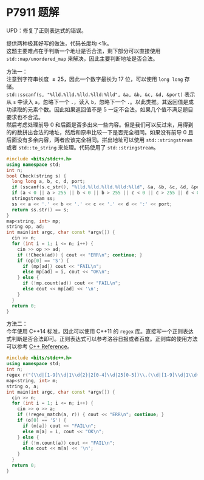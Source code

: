 # P7911 题解

UPD：修复了正则表达式的错误。

提供两种极其好写的做法，代码长度均 <1k。  
这题主要难点在于判断一个地址是否合法，剩下部分可以直接使用 `std::map/unordered_map` 来解决，因此主要判断地址是否合法。

方法一：  
注意到字符串长度 $\le25$，因此一个数字最长为 17 位，可以使用 `long long` 存储。  
`std::sscanf(s, "%lld.%lld.%lld.%lld:%lld", &a, &b, &c, &d, &port)` 表示从 `s` 中读入 `a`，忽略下一个 `.`，读入 `b`，忽略下一个 `.`。以此类推。其返回值是成功读取的元素个数。因此如果返回值不是 $5$ 一定不合法。如果几个值不满足题目要求也不合法。  
然后考虑处理前导 0 和后面是否多出来一些内容。但是我们可以反过来，用得到的的数拼出合法的地址，然后和原串比较一下是否完全相同。如果没有前导 0 且后面没有多余内容，两者应该完全相同。拼出地址可以使用 `std::stringstream` 或者 `std::to_string` 来处理。代码使用了 `std::stringstream`。  
```cpp
#include <bits/stdc++.h>
using namespace std;
int n;
bool Check(string s) {
  long long a, b, c, d, port;
  if (sscanf(s.c_str(), "%lld.%lld.%lld.%lld:%lld", &a, &b, &c, &d, &port) != 5)  return false;
  if (a < 0 || a > 255 || b < 0 || b > 255 || c < 0 || c > 255 || d < 0 || d > 255 || port < 0 || port > 65535)  return false;
  stringstream ss;
  ss << a << '.' << b << '.' << c << '.' << d << ':' << port;
  return ss.str() == s;
}
map<string, int> mp;
string op, ad;
int main(int argc, char const *argv[]) {
  cin >> n;
  for (int i = 1; i <= n; i++) {
    cin >> op >> ad;
    if (!Check(ad)) { cout << "ERR\n"; continue; }
    if (op[0] == 'S') {
      if (mp[ad]) cout << "FAIL\n";
      else mp[ad] = i, cout << "OK\n";
    } else {
      if (!mp.count(ad)) cout << "FAIL\n";
      else cout << mp[ad] << '\n';
    }
  }
  return 0;
}
```
方法二：  
今年使用 C++14 标准，因此可以使用 C++11 的 `regex` 库。直接写一个正则表达式判断是否合法即可。正则表达式可以参考洛谷日报或者百度。正则库的使用方法可以参考 [C++ Reference](https://zh.cppreference.com/w/cpp/regex)。
```cpp
#include <bits/stdc++.h>
using namespace std;
int n;
regex r("(\\d|[1-9]\\d|1\\d{2}|2[0-4]\\d|25[0-5])\\.(\\d|[1-9]\\d|1\\d{2}|2[0-4]\\d|25[0-5])\\.(\\d|[1-9]\\d|1\\d{2}|2[0-4]\\d|25[0-5])\\.(\\d|[1-9]\\d|1\\d{2}|2[0-4]\\d|25[0-5]):(\\d|[1-9]\\d{1,3}|[1-5]\\d{4}|6[0-4]\\d{3}|65[0-4]\\d{2}|655[0-2]\\d|6553[0-5])");
map<string, int> m;
string o, a;
int main(int argc, char const *argv[]) {
  cin >> n;
  for (int i = 1; i <= n; i++) {
    cin >> o >> a;
    if (!regex_match(a, r)) { cout << "ERR\n"; continue; }
    if (o[0] == 'S') {
      if (m[a]) cout << "FAIL\n";
      else m[a] = i, cout << "OK\n";
    } else {
      if (!m.count(a)) cout << "FAIL\n";
      else cout << m[a] << '\n';
    }
  }
  return 0;
}
```